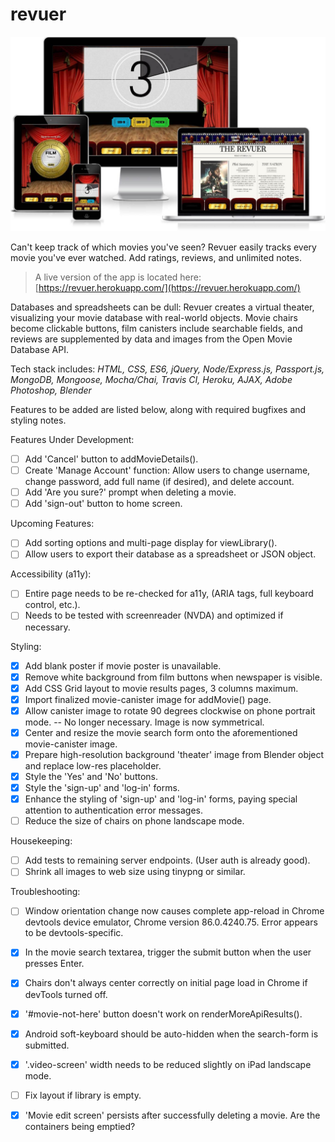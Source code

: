 # revuer

![Screenshots of revuer](public/image/revuer-responsive-11-cropped-tight.jpg)  

Can't keep track of which movies you've seen? Revuer easily tracks every movie you've ever watched. Add ratings, reviews, and unlimited notes.

> A live version of the app is located here: [https://revuer.herokuapp.com/](https://revuer.herokuapp.com/)

Databases and spreadsheets can be dull: Revuer creates a virtual theater, visualizing your movie database with real-world objects. Movie chairs become clickable buttons, film canisters include searchable fields, and reviews are supplemented by data and images from the Open Movie Database API.

Tech stack includes: *HTML, CSS, ES6, jQuery, Node/Express.js, Passport.js, MongoDB, Mongoose, Mocha/Chai, Travis CI, Heroku, AJAX, Adobe Photoshop, Blender*

Features to be added are listed below, along with required bugfixes and styling notes.

Features Under Development:
  * [ ] Add 'Cancel' button to addMovieDetails().
  * [ ] Create 'Manage Account' function: Allow users to change username, change password, add full name (if desired), and delete account.
  * [ ] Add 'Are you sure?' prompt when deleting a movie.
  * [ ] Add 'sign-out' button to home screen.
  
Upcoming Features:
  * [ ] Add sorting options and multi-page display for viewLibrary().
  * [ ] Allow users to export their database as a spreadsheet or JSON object.
  
Accessibility (a11y):
  * [ ] Entire page needs to be re-checked for a11y, (ARIA tags, full keyboard control, etc.).
  * [ ] Needs to be tested with screenreader (NVDA) and optimized if necessary.
 
Styling:
  * [X] Add blank poster if movie poster is unavailable.
  * [X] Remove white background from film buttons when newspaper is visible.
  * [X] Add CSS Grid layout to movie results pages, 3 columns maximum.
  * [X] Import finalized movie-canister image for addMovie() page.
  * [X] Allow canister image to rotate 90 degrees clockwise on phone portrait mode.
        -- No longer necessary. Image is now symmetrical.
  * [X] Center and resize the movie search form onto the aforementioned movie-canister image.
  * [X] Prepare high-resolution background 'theater' image from Blender object and replace low-res placeholder.
  * [X] Style the 'Yes' and 'No' buttons.
  * [X] Style the 'sign-up' and 'log-in' forms.
  * [X] Enhance the styling of 'sign-up' and 'log-in' forms, paying special attention to authentication error messages.
  * [ ] Reduce the size of chairs on phone landscape mode.
      
Housekeeping:
  * [ ] Add tests to remaining server endpoints. (User auth is already good).
  * [ ] Shrink all images to web size using tinypng or similar.
     
Troubleshooting:
  * [ ] Window orientation change now causes complete app-reload in Chrome devtools device emulator, Chrome version 86.0.4240.75. Error appears to be devtools-specific.
  * [X] In the movie search textarea, trigger the submit button when the user presses Enter.
  * [X] Chairs don't always center correctly on initial page load in Chrome if devTools turned off.
  * [X] '#movie-not-here' button doesn't work on renderMoreApiResults().
  * [X] Android soft-keyboard should be auto-hidden when the search-form is submitted.
  * [X] '.video-screen' width needs to be reduced slightly on iPad landscape mode.
  * [ ] Fix layout if library is empty.
  * [X] 'Movie edit screen' persists after successfully deleting a movie. Are the containers being emptied?
  
